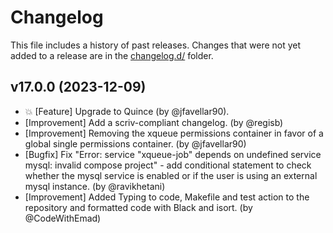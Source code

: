 # Changelog

This file includes a history of past releases. Changes that were not yet added to a release are in the [changelog.d/](./changelog.d) folder.

<!--
⚠️ DO NOT ADD YOUR CHANGES TO THIS FILE! (unless you want to modify existing changelog entries in this file)
Changelog entries are managed by scriv. After you have made some changes to this plugin, create a changelog entry with:

    scriv create

Edit and commit the newly-created file in changelog.d.

If you need to create a new release, create a separate commit just for that. It is important to respect these
instructions, because git commits are used to generate release notes:
  - Modify the version number in `__about__.py`.
  - Collect changelog entries with `scriv collect`
  - The title of the commit should be the same as the new version: "vX.Y.Z".
-->

<!-- scriv-insert-here -->

<a id='changelog-17.0.0'></a>
## v17.0.0 (2023-12-09)

- 💥 [Feature] Upgrade to Quince (by @jfavellar90).
- [Improvement] Add a scriv-compliant changelog. (by @regisb)
- [Improvement] Removing the xqueue permissions container in favor of a global single permissions container. (by @jfavellar90)
- [Bugfix] Fix "Error: service "xqueue-job" depends on undefined service mysql: invalid compose project" - add conditional statement to check whether the mysql service is enabled or if the user is using an external mysql instance. (by @ravikhetani)
- [Improvement] Added Typing to code, Makefile and test action to the repository and formatted code with Black and isort. (by @CodeWithEmad)


